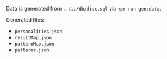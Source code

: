 Data is generated from `../../db/disc.sql` via `npm run gen:data`.

Generated files:
- `personalities.json`
- `resultMap.json`
- `patternMap.json`
- `patterns.json`